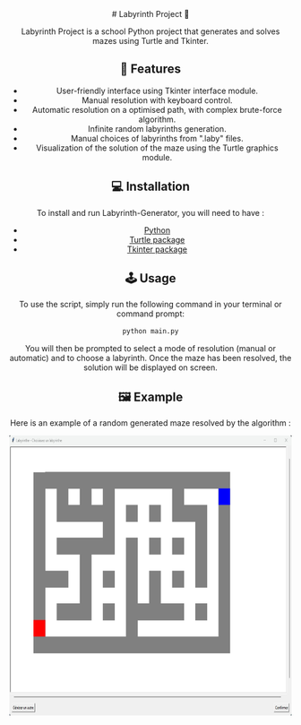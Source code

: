 <div style="text-align: center;">
# Labyrinth Project 🐢

Labyrinth Project is a school Python project that generates and solves mazes using Turtle and Tkinter.

## 🚀 Features 
- User-friendly interface using Tkinter interface module.
- Manual resolution with keyboard control.
- Automatic resolution on a optimised path, with complex brute-force algorithm.
- Infinite random labyrinths generation.
- Manual choices of labyrinths from ".laby" files.
- Visualization of the solution of the maze using the Turtle graphics module.

## 💻 Installation
To install and run Labyrinth-Generator, you will need to have :
- [Python](https://www.python.org/downloads/)
- [Turtle package](https://docs.python.org/3/library/turtle.html)
- [Tkinter package](https://docs.python.org/fr/3/library/tkinter.html)

## 🕹️ Usage
To use the script, simply run the following command in your terminal or command prompt:
```python
python main.py
```
You will then be prompted to select a mode of resolution (manual or automatic) and to choose a labyrinth. Once the maze has been resolved, the solution will be displayed on screen.

## 🖼️ Example
Here is an example of a random generated maze resolved by the algorithm :

<img src="/images/demo.gif" height="500">
</div>
